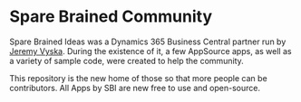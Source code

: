 # Spare Brained Community

Spare Brained Ideas was a Dynamics 365 Business Central partner run by [Jeremy Vyska](https://github.com/JeremyVyska).  During the existence of it, a few AppSource apps, as well as a variety of sample code, were created to help the community.

This repository is the new home of those so that more people can be contributors.  All Apps by SBI are new free to use and open-source.
